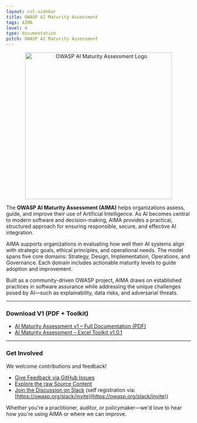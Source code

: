 ```yaml
---
layout: col-sidebar
title: OWASP AI Maturity Assessment
tags: AIMA
level: 4
type: documentation
pitch: OWASP AI Maturity Assessment
---
```


<div align="center">
  <img src="assets/images/OWASP-AIMA.svg" alt="OWASP AI Maturity Assessment Logo" width="400">
</div>

The **OWASP AI Maturity Assessment (AIMA)** helps organizations assess, guide, and improve their use of Artificial Intelligence. As AI becomes central to modern software and decision-making, AIMA provides a practical, structured approach for ensuring responsible, secure, and effective AI integration.

AIMA supports organizations in evaluating how well their AI systems align with strategic goals, ethical principles, and operational needs. The model spans five core domains: Strategy, Design, Implementation, Operations, and Governance. Each domain includes actionable maturity levels to guide adoption and improvement.

Built as a community-driven OWASP project, AIMA draws on established practices in software assurance while addressing the unique challenges posed by AI—such as explainability, data risks, and adversarial threats.

---

### Download V1 (PDF + Toolkit)

- [AI Maturity Assessment v1 – Full Documentation (PDF)](https://raw.githubusercontent.com/OWASP/www-project-ai-maturity-assessment/main/releases/V1/OWASP-AIMA_V1.pdf)
- [AI Maturity Assessment – Excel Toolkit v1.0.1](https://raw.githubusercontent.com/OWASP/www-project-ai-maturity-assessment/main/releases/V1/OWASP-AIMA-Toolkit_V1.0.1.xlsx)

---

### Get Involved

We welcome contributions and feedback!

- [Give Feedback via GitHub Issues](https://github.com/OWASP/www-project-ai-maturity-assessment/issues)
- [Explore the raw Source Content](https://github.com/OWASP/www-project-ai-maturity-assessment/tree/main/source/latest)
- [Join the Discussion on Slack](https://owasp.slack.com/archives/C089K6KFZMG) (self registration via: [https://owasp.org/slack/invite](https://owasp.org/slack/invite))

Whether you're a practitioner, auditor, or policymaker—we'd love to hear how you're using AIMA or where we can improve.


